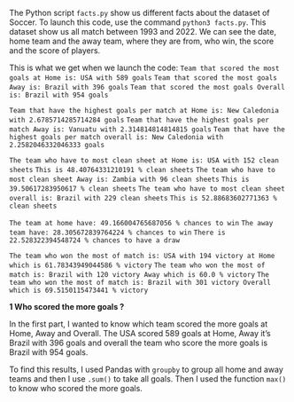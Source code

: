 The Python script `facts.py` show us different facts about the dataset of Soccer.
To launch this code, use the command `python3 facts.py`.
This dataset show us all match between 1993 and 2022.
We can see the date, home team and the away team, where they are from, who win, the score and the score of players.

This is what we get when we launch the code:
`Team that scored the most goals at Home is: USA with 589 goals`
`Team that scored the most goals Away is: Brazil with 396 goals`
`Team that scored the most goals Overall is: Brazil with 954 goals`

`Team that have the highest goals per match at Home is: New Caledonia with 2.6785714285714284 goals`
`Team that have the highest goals per match Away is: Vanuatu with 2.314814814814815 goals`
`Team that have the highest goals per match overall is: New Caledonia with 2.2582046332046333 goals`

`The team who have to most clean sheet at Home is: USA with 152 clean sheets`
`This is 48.40764331210191 % clean sheets`
`The team who have to most clean sheet Away is: Zambia with 96 clean sheets`
`This is 39.50617283950617 % clean sheets`
`The team who have to most clean sheet overall is: Brazil with 229 clean sheets`
`This is 52.88683602771363 % clean sheets`

`The team at home have: 49.166004765687056 % chances to win`
`The away team have: 28.305672839764224 % chances to win`
`There is 22.528322394548724 % chances to have a draw`

`The team who won the most of match is: USA with 194 victory at Home which is 61.78343949044586 % victory`
`The team who won the most of match is: Brazil with 120 victory Away which is 60.0 % victory`
`The team who won the most of match is: Brazil with 301 victory Overall which is 69.5150115473441 % victory`

**1 Who scored the more goals ?**

In the first part, I wanted to know which team scored the more goals at Home, Away and Overall.
The USA scored 589 goals at Home, Away it’s Brazil with 396 goals and overall the team who score the more goals is Brazil with 954 goals.

To find this results, I used Pandas with `groupby` to group all home and away teams and then I use `.sum()` to take all goals. Then I used the function `max()` to know who scored the more goals.

